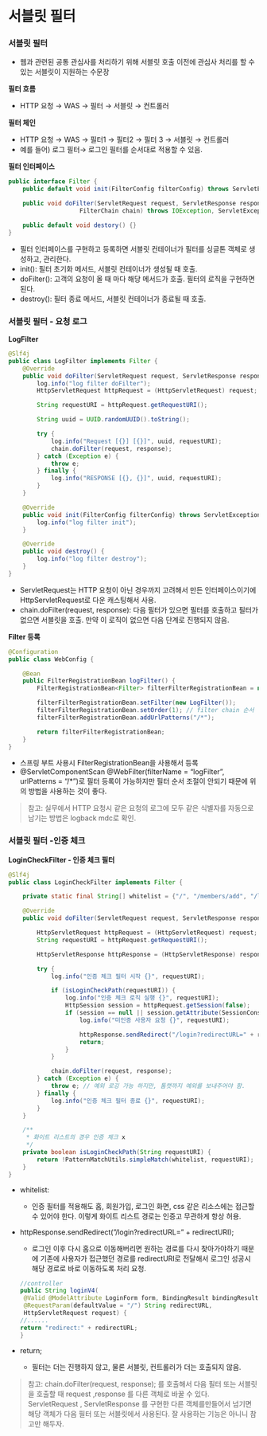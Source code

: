 # 서블릿 필터

### 서블릿 필터

- 웹과 관련된 공통 관심사를 처리하기 위해 서블릿 호출 이전에 관심사 처리를 할 수 있는 서블릿이 지원하는 수문장

**필터 흐름**

- HTTP 요청 → WAS → 필터 → 서블릿 → 컨트롤러

**필터 체인**

- HTTP 요청 → WAS → 필터1 → 필터2 → 필터 3 → 서블릿 → 컨트롤러
- 예를 들어) 로그 필터→ 로그인 필터를 순서대로 적용할 수 있음.

**필터 인터페이스**

```java
public interface Filter {
	public default void init(FilterConfig filterConfig) throws ServletException {}

	public void doFilter(ServletRequest request, ServletResponse response,
					FilterChain chain) throws IOException, ServletException;

	public default void destory() {}
}
```

- 필터 인터페이스를 구현하고 등록하면 서블릿 컨테이너가 필터를 싱글톤 객체로 생성하고, 관리한다.
- init(): 필터 초기화 메서드, 서블릿 컨테이너가 생성될 때 호출.
- doFilter(): 고객의 요청이 올 때 마다 해당 메서드가 호출. 필터의 로직을 구현하면 된다.
- destroy(): 필터 종료 메서드, 서블릿 컨테이너가 종료될 때 호출.

### 서블릿 필터 - 요청 로그

**LogFilter**

```java
@Slf4j
public class LogFilter implements Filter {
    @Override
    public void doFilter(ServletRequest request, ServletResponse response, FilterChain chain) throws IOException, ServletException {
        log.info("log filter doFilter");
        HttpServletRequest httpRequest = (HttpServletRequest) request;

        String requestURI = httpRequest.getRequestURI();

        String uuid = UUID.randomUUID().toString();

        try {
            log.info("Request [{}] [{}]", uuid, requestURI);
            chain.doFilter(request, response);
        } catch (Exception e) {
            throw e;
        } finally {
            log.info("RESPONSE [{}, {}]", uuid, requestURI);
        }
    }

    @Override
    public void init(FilterConfig filterConfig) throws ServletException {
        log.info("log filter init");
    }

    @Override
    public void destroy() {
        log.info("log filter destroy");
    }
}
```

- ServletRequest는 HTTP 요청이 아닌 경우까지 고려해서 만든 인터페이스이기에 HttpServletRequest로 다운 캐스팅해서 사용.
- chain.doFilter(request, response): 다음 필터가 있으면 필터를 호출하고 필터가 없으면 서블릿을 호출. 만약 이 로직이 없으면 다음 단계로 진행되지 않음.

**Filter 등록**

```java
@Configuration
public class WebConfig {

    @Bean
    public FilterRegistrationBean logFilter() {
        FilterRegistrationBean<Filter> filterFilterRegistrationBean = new FilterRegistrationBean<Filter>();

        filterFilterRegistrationBean.setFilter(new LogFilter());
        filterFilterRegistrationBean.setOrder(1); // filter chain 순서
        filterFilterRegistrationBean.addUrlPatterns("/*");

        return filterFilterRegistrationBean;
    }
}
```

- 스프링 부트 사용시 FilterRegistrationBean을 사용해서 등록
- @ServletComponentScan @WebFilter(filterName = “logFilter”, urlPatterns = “/*”)로 필터 등록이 가능하지만 필터 순서 조절이 안되기 때문에 위의 방법을 사용하는 것이 좋다.

> 참고:
실무에서 HTTP 요청시 같은 요청의 로그에 모두 같은 식별자를 자동으로 남기는 방법은 logback mdc로 확인.
> 

### 서블릿 필터 -인증 체크

**LoginCheckFilter - 인증 체크 필터**

```java
@Slf4j
public class LoginCheckFilter implements Filter {

    private static final String[] whitelist = {"/", "/members/add", "/login", "/logout", "/css/*"};

    @Override
    public void doFilter(ServletRequest request, ServletResponse response, FilterChain chain) throws IOException, ServletException {

        HttpServletRequest httpRequest = (HttpServletRequest) request;
        String requestURI = httpRequest.getRequestURI();

        HttpServletResponse httpResponse = (HttpServletResponse) response;

        try {
            log.info("인증 체크 필터 시작 {}", requestURI);

            if (isLoginCheckPath(requestURI)) {
                log.info("인증 체크 로직 실행 {}", requestURI);
                HttpSession session = httpRequest.getSession(false);
                if (session == null || session.getAttribute(SessionConst.LOGIN_MEMBER) == null) {
                    log.info("미인증 사용자 요청 {}", requestURI);

                    httpResponse.sendRedirect("/login?redirectURL=" + requestURI);
                    return;
                }
            }

            chain.doFilter(request, response);
        } catch (Exception e) {
            throw e; // 예외 로깅 가능 하지만, 톰캣까지 예외를 보내주어야 함.
        } finally {
            log.info("인증 체크 필터 종료 {}", requestURI);
        }
    }

    /**
     * 화이트 리스트의 경우 인증 체크 x
     */
    private boolean isLoginCheckPath(String requestURI) {
        return !PatternMatchUtils.simpleMatch(whitelist, requestURI);
    }
}
```

- whitelist:
    - 인증 필터를 적용해도 홈, 회원가입, 로그인 화면, css 같은 리소스에는 접근할 수 있어야 한다. 이렇게 화이트 리스트 경로는 인증고 무관하게 항상 허용.
- httpResponse.sendRedirect(”/login?redirectURL=” + redirectURI);
    - 로그인 이후 다시 홈으로 이동해버리면 원하는 경로를 다시 찾아가야하기 때문에 기존에 사용자가 접근했던 경로를 redirectURI로 전달해서 로그인 성공시 해당 경로로 바로 이동하도록 처리 요청.
    
    ```java
    //controller
    public String loginV4(
     @Valid @ModelAttribute LoginForm form, BindingResult bindingResult,
     @RequestParam(defaultValue = "/") String redirectURL,
     HttpServletRequest request) {
    //......
    return "redirect:" + redirectURL;
    }
    ```
    
- return;
    - 필터는 더는 진행하지 않고, 물론 서블릿, 컨트롤러가 더는 호출되지 않음.

> 참고:
chain.doFilter(request, response); 를 호출해서 다음 필터 또는 서블릿을 호출할 때 request ,response 를 다른 객체로 바꿀 수 있다. ServletRequest , ServletResponse 를 구현한 다른 객체를만들어서 넘기면 해당 객체가 다음 필터 또는 서블릿에서 사용된다. 잘 사용하는 기능은 아니니 참고만
해두자.
>